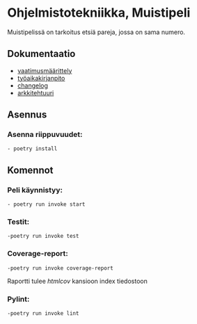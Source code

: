 # Ohjelmistotekniikka, Muistipeli
Muistipelissä on tarkoitus etsiä pareja, jossa on sama numero.

## Dokumentaatio
- [vaatimusmäärittely](./dokumentaatio/vaatimusmaarittely.md)
- [työaikakirjanpito](./dokumentaatio/tyoaikakirjanpito.md)
- [changelog](./dokumentaatio/changelog.md)
- [arkkitehtuuri](./dokumentaatio/arkkitehtuuri.md)

## Asennus
### Asenna riippuvuudet:
```
- poetry install
``` 
## Komennot
### Peli käynnistyy:
```
- poetry run invoke start
```
### Testit:
```
-poetry run invoke test
```
### Coverage-report:
```
-poetry run invoke coverage-report
```
Raportti tulee _htmlcov_ kansioon index tiedostoon

### Pylint:
```
-poetry run invoke lint
```
